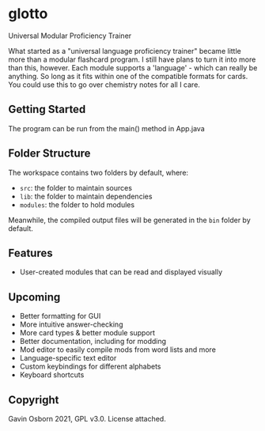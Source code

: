 # glotto
Universal Modular Proficiency Trainer

What started as a "universal language proficiency trainer" became little more than a modular flashcard program. I still have plans to turn it into more than this, however.
Each module supports a 'language' - which can really be anything. So long as it fits within one of the compatible formats for cards. You could use this to go over chemistry notes for all I care.

## Getting Started

The program can be run from the main() method in App.java

## Folder Structure

The workspace contains two folders by default, where:

- `src`: the folder to maintain sources
- `lib`: the folder to maintain dependencies
- `modules`: the folder to hold modules

Meanwhile, the compiled output files will be generated in the `bin` folder by default.

## Features

- User-created modules that can be read and displayed visually

## Upcoming

- Better formatting for GUI
- More intuitive answer-checking
- More card types & better module support
- Better documentation, including for modding
- Mod editor to easily compile mods from word lists and more
- Language-specific text editor
- Custom keybindings for different alphabets
- Keyboard shortcuts

## Copyright

Gavin Osborn 2021, GPL v3.0. License attached.
